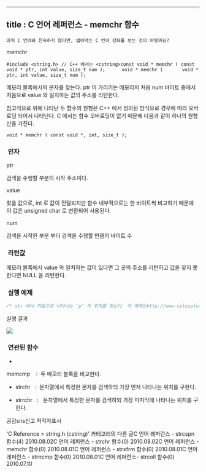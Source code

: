 ----------------
title : C 언어 레퍼런스 - memchr 함수
--------------



```warning
아직 C 언어와 친숙하지 않다면, 씹어먹는 C 언어 강좌를 보는 것이 어떻까요?
```


memchr




```info
#include <string.h> // C++ 에서는 <cstring>const void * memchr ( const void * ptr, int value, size_t num );      void * memchr (       void * ptr, int value, size_t num );
```


메모리 블록에서의 문자를 찾는다.
ptr 이 가리키는 메모리의 처음 num 바이트 중에서 처음으로 value 와 일치하는 값의 주소를 리턴한다.  

참고적으로 위에 나타난 두 함수의 원형은 C++ 에서 정의된 방식으로 경우에 따라 오버로딩 되어서 나타난다. C 에서는 함수 오버로딩이 없기 때문에 다음과 같이 하나의 원형만을 가진다. 

```info
void * memchr ( const void *, int, size_t );
```





###  인자


ptr

검색을 수행할 부분의 시작 주소이다. 

value

찾을 값으로, int 로 값이 전달되지만 함수 내부적으로는 한 바이트씩 비교하기 때문에 이 값은 unsigned char 로 변환되어 사용된다. 

num

검색을 시작한 부분 부터 검색을 수행할 만큼의 바이트 수 



###  리턴값




메모리 블록에서 value 와 일치하는 값이 있다면 그 곳의 주소를 리턴하고 값을 찾지 못한다면 NULL 을 리턴한다. 




###  실행 예제




```cpp
/* str 에서 처음으로 나타나는 'p' 의 위치를 찾는다. 이 예제는http://www.cplusplus.com/reference/clibrary/cstring/memchr/에서 가져왔습니다. */#include <stdio.h>#include <string.h>int main (){    char * pch;    char str[] = "Example string";    pch = (char*) memchr (str, 'p', strlen(str));    if (pch!=NULL)        printf ("'p' found at position %d.\n", pch-str+1);    else        printf ("'p' not found.\n");    return 0;}
```


실행 결과


![](http://img1.daumcdn.net/thumb/R1920x0/?fname=http%3A%2F%2Fcfile22.uf.tistory.com%2Fimage%2F207EAB0F4C5588E0CAACE4)




###  연관된 함수





* 

memcmp
   :  두 메모리 블록을 비교한다.


* strchr
  :  문자열에서 특정한 문자를 검색하되 가장 먼저 나타나는 위치를 구한다.  

* strrchr
  :   
문자열에서 특정한 문자를 검색하되 가장 마지막에 나타나는 위치를 구한다.  







공감sns신고
저작자표시

'C Reference > string.h (cstring)' 카테고리의 다른 글C 언어 레퍼런스 - strcspn 함수(4)
2010.08.02C 언어 레퍼런스 - strchr 함수(0)
2010.08.02C 언어 레퍼런스 - memchr 함수(0)
2010.08.01C 언어 레퍼런스 - strxfrm 함수(0)
2010.08.01C 언어 레퍼런스 - strncmp 함수(0)
2010.08.01C 언어 레퍼런스- strcoll 함수(0)
2010.07.10


